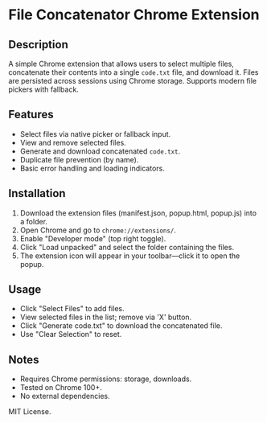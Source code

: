 # File Concatenator Chrome Extension

## Description
A simple Chrome extension that allows users to select multiple files, concatenate their contents into a single `code.txt` file, and download it. Files are persisted across sessions using Chrome storage. Supports modern file pickers with fallback.

## Features
- Select files via native picker or fallback input.
- View and remove selected files.
- Generate and download concatenated `code.txt`.
- Duplicate file prevention (by name).
- Basic error handling and loading indicators.

## Installation
1. Download the extension files (manifest.json, popup.html, popup.js) into a folder.
2. Open Chrome and go to `chrome://extensions/`.
3. Enable "Developer mode" (top right toggle).
4. Click "Load unpacked" and select the folder containing the files.
5. The extension icon will appear in your toolbar—click it to open the popup.

## Usage
- Click "Select Files" to add files.
- View selected files in the list; remove via 'X' button.
- Click "Generate code.txt" to download the concatenated file.
- Use "Clear Selection" to reset.

## Notes
- Requires Chrome permissions: storage, downloads.
- Tested on Chrome 100+.
- No external dependencies.

MIT License.
